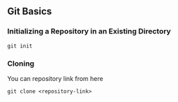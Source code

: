 ## Git Basics

### Initializing a Repository in an Existing Directory
```
git init
```

### Cloning
You can repository link from here 
```
git clone <repository-link>
```

